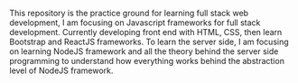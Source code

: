 This repository is the practice ground for learning full stack web development, I am focusing on Javascript frameworks for full stack development.
Currently developing front end with HTML, CSS, then learn Bootstrap and ReactJS frameworks. To learn the server side, I am focusing on learning NodeJS framework 
and all the theory behind the server side programming to understand how everything works behind the abstraction level of NodeJS framework.

